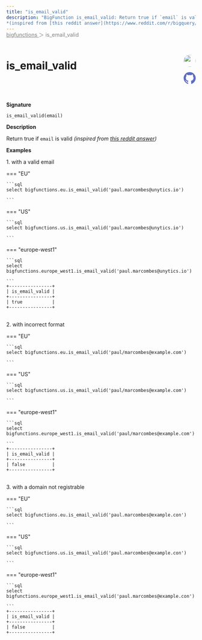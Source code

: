 ```yaml
---
title: "is_email_valid"
description: "BigFunction is_email_valid: Return true if `email` is valid
*(inspired from [this reddit answer](https://www.reddit.com/r/bigquery/comments/dshge0/comment/f6r7rpt/))*"
---
```


<span style="color: gray; position: relative; top: -1rem">
  <a href=".." style="color: gray">bigfunctions </a> ＞ is_email_valid
</span>

# is_email_valid


<div style="position: relative; top: -4rem; margin-bottom:  -2rem; text-align: right; z-index: 9999;">
  
  <a href="https://www.linkedin.com/in/chris-j-goddard/" title="Credits: Chris Goddard" target="_blank">
    <img src="https://media-exp1.licdn.com/dms/image/C4D03AQGC7iFJlo7zUA/profile-displayphoto-shrink_200_200/0/1603420752762?e=1675900800&v=beta&t=9UU_ofvohzGANcMoZ7O5YR_y8DUg4ayAylSA9sWOESM" width="32" style=" border-radius: 50% !important">
  </a>
  
  <a href="is_email_valid.yaml" title="Edit on GitHub" target="_blank"><svg xmlns="http://www.w3.org/2000/svg" width="32" height="32" viewBox="0 0 24 24"><path fill="#5d6cc0" d="M12 0c-6.626 0-12 5.373-12 12 0 5.302 3.438 9.8 8.207 11.387.599.111.793-.261.793-.577v-2.234c-3.338.726-4.033-1.416-4.033-1.416-.546-1.387-1.333-1.756-1.333-1.756-1.089-.745.083-.729.083-.729 1.205.084 1.839 1.237 1.839 1.237 1.07 1.834 2.807 1.304 3.492.997.107-.775.418-1.305.762-1.604-2.665-.305-5.467-1.334-5.467-5.931 0-1.311.469-2.381 1.236-3.221-.124-.303-.535-1.524.117-3.176 0 0 1.008-.322 3.301 1.23.957-.266 1.983-.399 3.003-.404 1.02.005 2.047.138 3.006.404 2.291-1.552 3.297-1.23 3.297-1.23.653 1.653.242 2.874.118 3.176.77.84 1.235 1.911 1.235 3.221 0 4.609-2.807 5.624-5.479 5.921.43.372.823 1.102.823 2.222v3.293c0 .319.192.694.801.576 4.765-1.589 8.199-6.086 8.199-11.386 0-6.627-5.373-12-12-12z"/></svg></a>
</div>



**Signature** 
```
is_email_valid(email)
```

**Description**

Return true if `email` is valid
*(inspired from [this reddit answer](https://www.reddit.com/r/bigquery/comments/dshge0/comment/f6r7rpt/))*





**Examples**



<span style="color: var(--md-typeset-a-color);">1. with a valid email</span>









=== "EU"

    ```sql
    select bigfunctions.eu.is_email_valid('paul.marcombes@unytics.io')
    
    ```




=== "US"

    ```sql
    select bigfunctions.us.is_email_valid('paul.marcombes@unytics.io')
    
    ```




=== "europe-west1"

    ```sql
    select bigfunctions.europe_west1.is_email_valid('paul.marcombes@unytics.io')
    
    ```









<pre style="margin-top: -1rem;">
<code style="padding-top: 0px; padding-bottom: 0px;">+----------------+
| is_email_valid |
+----------------+
| true           |
+----------------+
</code>
</pre>









<span style="color: var(--md-typeset-a-color);">2. with incorrect format</span>









=== "EU"

    ```sql
    select bigfunctions.eu.is_email_valid('paul/marcombes@example.com')
    
    ```




=== "US"

    ```sql
    select bigfunctions.us.is_email_valid('paul/marcombes@example.com')
    
    ```




=== "europe-west1"

    ```sql
    select bigfunctions.europe_west1.is_email_valid('paul/marcombes@example.com')
    
    ```









<pre style="margin-top: -1rem;">
<code style="padding-top: 0px; padding-bottom: 0px;">+----------------+
| is_email_valid |
+----------------+
| false          |
+----------------+
</code>
</pre>









<span style="color: var(--md-typeset-a-color);">3. with a domain not registrable</span>









=== "EU"

    ```sql
    select bigfunctions.eu.is_email_valid('paul.marcombes@example.con')
    
    ```




=== "US"

    ```sql
    select bigfunctions.us.is_email_valid('paul.marcombes@example.con')
    
    ```




=== "europe-west1"

    ```sql
    select bigfunctions.europe_west1.is_email_valid('paul.marcombes@example.con')
    
    ```









<pre style="margin-top: -1rem;">
<code style="padding-top: 0px; padding-bottom: 0px;">+----------------+
| is_email_valid |
+----------------+
| false          |
+----------------+
</code>
</pre>









